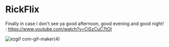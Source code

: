 # RickFlix

Finally in case I don't see ya good afternoon, good evening and good night! : https://www.youtube.com/watch?v=CjSzCuC7tOI





![ezgif com-gif-maker(4)](https://user-images.githubusercontent.com/23708538/118191584-7ac2cb80-b44d-11eb-808f-90dc01964642.gif)


